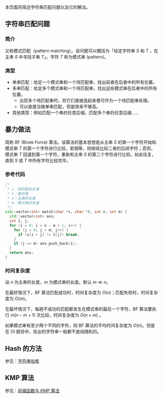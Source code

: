 本页面将简述字符串匹配问题以及它的解法。

## 字符串匹配问题

### 简介

又称模式匹配（pattern matching）。该问题可以概括为「给定字符串 $S$ 和 $T$ ，在主串 $S$ 中寻找子串 $T$」。字符 $T$ 称为模式串 (pattern)。

### 类型

- 单串匹配：给定一个模式串和一个待匹配串，找出前者在后者中的所有位置。
- 多串匹配：给定多个模式串和一个待匹配串，找出这些模式串在后者中的所有位置。
    - 出现多个待匹配串时，将它们直接连起来便可作为一个待匹配串处理。
    - 可以直接当做单串匹配，但是效率不够高。
- 其他类型：例如匹配一个串的任意后缀，匹配多个串的任意后缀……

## 暴力做法

简称 BF (Brute Force) 算法。该算法的基本思想是从主串 $S$ 的第一个字符开始和模式串 $T$ 的第一个字符进行比较，若相等，则继续比较二者的后续字符；否则，模式串 $T$ 回退到第一个字符，重新和主串 $S$ 的第二个字符进行比较。如此往复，直到 $S$ 或 $T$ 中所有字符比较完毕。

### 参考代码

```cpp
/*
 * s：待匹配的主串
 * t：模式串
 * n：主串的长度
 * m：模式串的长度
 */
std::vector<int> match(char *s, char *t, int n, int m) {
  std::vector<int> ans;
  int i, j;
  for (i = 0; i < n - m + 1; i++) {
    for (j = 0; j < m; j++) {
      if (s[i + j] != t[j]) break;
    }
    if (j == m) ans.push_back(i);
  }
  return ans;
}
```

### 时间复杂度

设 $n$ 为主串的长度，$m$ 为模式串的长度。默认 $m\ll n$。

在最好情况下，BF 算法匹配成功时，时间复杂度为 $O(n)$；匹配失败时，时间复杂度为 $O(m)$。

在最坏情况下，每趟不成功的匹配都发生在模式串的最后一个字符，BF 算法要执行 $m(n-m+1)$ 次比较，时间复杂度为 $O(n \times m)$ 。

如果模式串有至少两个不同的字符，则 BF 算法的平均时间复杂度为 $O(n)$。但是在 OI 题目中，给出的字符串一般都不是纯随机的。

## Hash 的方法

参见：[字符串哈希](./hash.md)

## KMP 算法

参见：[前缀函数与 KMP 算法](./kmp.md)

